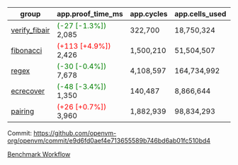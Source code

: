 | group | app.proof_time_ms | app.cycles | app.cells_used | leaf.proof_time_ms | leaf.cycles | leaf.cells_used |
| -- | -- | -- | -- | -- | -- | -- |
| [verify_fibair](https://github.com/openvm-org/openvm/blob/benchmark-results/benchmarks-pr/1993/verify_fibair-e9d6fd0aef4e713655589b746bd6ab01fc510bd4.md) |<span style='color: green'>(-27 [-1.3%])</span> 2,085 |  322,700 |  18,750,324 |- | - | - |
| [fibonacci](https://github.com/openvm-org/openvm/blob/benchmark-results/benchmarks-pr/1993/fibonacci-e9d6fd0aef4e713655589b746bd6ab01fc510bd4.md) |<span style='color: red'>(+113 [+4.9%])</span> 2,426 |  1,500,210 |  51,504,507 |- | - | - |
| [regex](https://github.com/openvm-org/openvm/blob/benchmark-results/benchmarks-pr/1993/regex-e9d6fd0aef4e713655589b746bd6ab01fc510bd4.md) |<span style='color: green'>(-30 [-0.4%])</span> 7,678 |  4,108,597 |  164,734,992 |- | - | - |
| [ecrecover](https://github.com/openvm-org/openvm/blob/benchmark-results/benchmarks-pr/1993/ecrecover-e9d6fd0aef4e713655589b746bd6ab01fc510bd4.md) |<span style='color: green'>(-48 [-3.4%])</span> 1,350 |  140,487 |  8,866,644 |- | - | - |
| [pairing](https://github.com/openvm-org/openvm/blob/benchmark-results/benchmarks-pr/1993/pairing-e9d6fd0aef4e713655589b746bd6ab01fc510bd4.md) |<span style='color: red'>(+26 [+0.7%])</span> 3,960 |  1,882,939 |  98,834,293 |- | - | - |


Commit: https://github.com/openvm-org/openvm/commit/e9d6fd0aef4e713655589b746bd6ab01fc510bd4

[Benchmark Workflow](https://github.com/openvm-org/openvm/actions/runs/17032832794)
